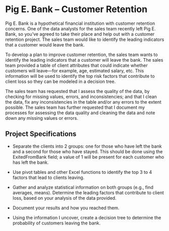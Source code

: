 # Pig E. Bank – Customer Retention

Pig E. Bank is a hypothetical financial institution with customer retention concerns. One of the data analysts for the sales team recently left Pig E. Bank, so you’ve agreed to take their place and help out with a customer retention project. The sales team would like to identify the leading indicators that a customer would leave the bank.

To develop a plan to improve customer retention, the sales team wants to identify the leading indicators that a customer will leave the bank. The sales team provided a table of client attributes that could indicate whether customers will leave—for example, age, estimated salary, etc. This information will be used to identify the top risk factors that contribute to client loss so they can be modeled in a decision tree.

The sales team has requested that I  assess the quality of the data, by checking for missing values, errors, and inconsistencies; and that I clean the data, fix any inconsistencies in the table and/or any errors to the extent possible. The sales team has further requested that I document my processes for assessing the data quality and cleaning the data and note down any missing values or errors.

## Project Specifications

- Separate the clients into 2 groups: one for those who have left the bank and a second for those who have stayed. This should be done using the ExitedFromBank field; a value of 1 will be present for each customer who has left the bank.

 - Use pivot tables and other Excel functions to identify the top 3 to 4 factors that lead to clients leaving.

 - Gather and analyze statistical information on both groups (e.g., find averages, means).
Determine the leading factors that contribute to client loss, based on your analysis of the data provided.

 - Document your results and how you reached them.

- Using the information I uncover, create a decision tree to determine the probability of customers leaving the bank.


